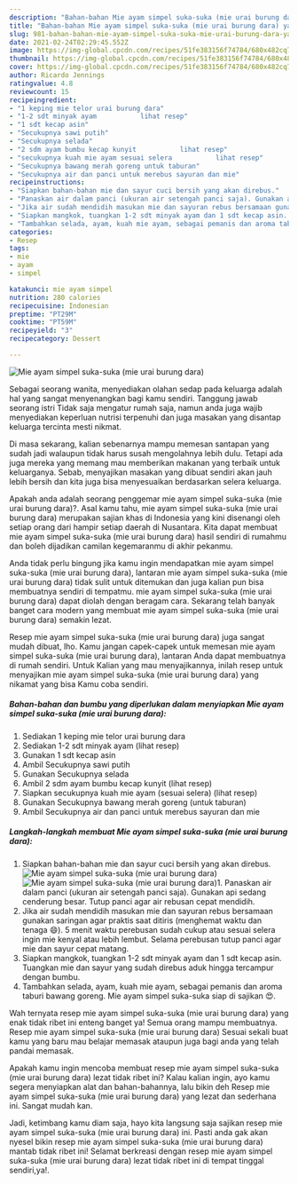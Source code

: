 ```yaml
---
description: "Bahan-bahan Mie ayam simpel suka-suka (mie urai burung dara) yang lezat dan Mudah Dibuat"
title: "Bahan-bahan Mie ayam simpel suka-suka (mie urai burung dara) yang lezat dan Mudah Dibuat"
slug: 981-bahan-bahan-mie-ayam-simpel-suka-suka-mie-urai-burung-dara-yang-lezat-dan-mudah-dibuat
date: 2021-02-24T02:29:45.552Z
image: https://img-global.cpcdn.com/recipes/51fe383156f74784/680x482cq70/mie-ayam-simpel-suka-suka-mie-urai-burung-dara-foto-resep-utama.jpg
thumbnail: https://img-global.cpcdn.com/recipes/51fe383156f74784/680x482cq70/mie-ayam-simpel-suka-suka-mie-urai-burung-dara-foto-resep-utama.jpg
cover: https://img-global.cpcdn.com/recipes/51fe383156f74784/680x482cq70/mie-ayam-simpel-suka-suka-mie-urai-burung-dara-foto-resep-utama.jpg
author: Ricardo Jennings
ratingvalue: 4.8
reviewcount: 15
recipeingredient:
- "1 keping mie telor urai burung dara"
- "1-2 sdt minyak ayam           lihat resep"
- "1 sdt kecap asin"
- "Secukupnya sawi putih"
- "Secukupnya selada"
- "2 sdm ayam bumbu kecap kunyit           lihat resep"
- "secukupnya kuah mie ayam sesuai selera           lihat resep"
- "Secukupnya bawang merah goreng untuk taburan"
- "Secukupnya air dan panci untuk merebus sayuran dan mie"
recipeinstructions:
- "Siapkan bahan-bahan mie dan sayur cuci bersih yang akan direbus."
- "Panaskan air dalam panci (ukuran air setengah panci saja). Gunakan api sedang cenderung besar. Tutup panci agar air rebusan cepat mendidih."
- "Jika air sudah mendidih masukan mie dan sayuran rebus bersamaan gunakan saringan agar praktis saat ditiris (menghemat waktu dan tenaga 😄). 5 menit waktu perebusan sudah cukup atau sesuai selera ingin mie kenyal atau lebih lembut. Selama perebusan tutup panci agar mie dan sayur cepat matang."
- "Siapkan mangkok, tuangkan 1-2 sdt minyak ayam dan 1 sdt kecap asin. Tuangkan mie dan sayur yang sudah direbus aduk hingga tercampur dengan bumbu."
- "Tambahkan selada, ayam, kuah mie ayam, sebagai pemanis dan aroma taburi bawang goreng. Mie ayam simpel suka-suka siap di sajikan 😍."
categories:
- Resep
tags:
- mie
- ayam
- simpel

katakunci: mie ayam simpel 
nutrition: 280 calories
recipecuisine: Indonesian
preptime: "PT29M"
cooktime: "PT59M"
recipeyield: "3"
recipecategory: Dessert

---
```



![Mie ayam simpel suka-suka (mie urai burung dara)](https://img-global.cpcdn.com/recipes/51fe383156f74784/680x482cq70/mie-ayam-simpel-suka-suka-mie-urai-burung-dara-foto-resep-utama.jpg)

Sebagai seorang wanita, menyediakan olahan sedap pada keluarga adalah hal yang sangat menyenangkan bagi kamu sendiri. Tanggung jawab seorang istri Tidak saja mengatur rumah saja, namun anda juga wajib menyediakan keperluan nutrisi terpenuhi dan juga masakan yang disantap keluarga tercinta mesti nikmat.

Di masa  sekarang, kalian sebenarnya mampu memesan santapan yang sudah jadi walaupun tidak harus susah mengolahnya lebih dulu. Tetapi ada juga mereka yang memang mau memberikan makanan yang terbaik untuk keluarganya. Sebab, menyajikan masakan yang dibuat sendiri akan jauh lebih bersih dan kita juga bisa menyesuaikan berdasarkan selera keluarga. 



Apakah anda adalah seorang penggemar mie ayam simpel suka-suka (mie urai burung dara)?. Asal kamu tahu, mie ayam simpel suka-suka (mie urai burung dara) merupakan sajian khas di Indonesia yang kini disenangi oleh setiap orang dari hampir setiap daerah di Nusantara. Kita dapat membuat mie ayam simpel suka-suka (mie urai burung dara) hasil sendiri di rumahmu dan boleh dijadikan camilan kegemaranmu di akhir pekanmu.

Anda tidak perlu bingung jika kamu ingin mendapatkan mie ayam simpel suka-suka (mie urai burung dara), lantaran mie ayam simpel suka-suka (mie urai burung dara) tidak sulit untuk ditemukan dan juga kalian pun bisa membuatnya sendiri di tempatmu. mie ayam simpel suka-suka (mie urai burung dara) dapat diolah dengan beragam cara. Sekarang telah banyak banget cara modern yang membuat mie ayam simpel suka-suka (mie urai burung dara) semakin lezat.

Resep mie ayam simpel suka-suka (mie urai burung dara) juga sangat mudah dibuat, lho. Kamu jangan capek-capek untuk memesan mie ayam simpel suka-suka (mie urai burung dara), lantaran Anda dapat membuatnya di rumah sendiri. Untuk Kalian yang mau menyajikannya, inilah resep untuk menyajikan mie ayam simpel suka-suka (mie urai burung dara) yang nikamat yang bisa Kamu coba sendiri.

<!--inarticleads1-->

##### Bahan-bahan dan bumbu yang diperlukan dalam menyiapkan Mie ayam simpel suka-suka (mie urai burung dara):

1. Sediakan 1 keping mie telor urai burung dara
1. Sediakan 1-2 sdt minyak ayam           (lihat resep)
1. Gunakan 1 sdt kecap asin
1. Ambil Secukupnya sawi putih
1. Gunakan Secukupnya selada
1. Ambil 2 sdm ayam bumbu kecap kunyit           (lihat resep)
1. Siapkan secukupnya kuah mie ayam (sesuai selera)           (lihat resep)
1. Gunakan Secukupnya bawang merah goreng (untuk taburan)
1. Ambil Secukupnya air dan panci untuk merebus sayuran dan mie




<!--inarticleads2-->

##### Langkah-langkah membuat Mie ayam simpel suka-suka (mie urai burung dara):

1. Siapkan bahan-bahan mie dan sayur cuci bersih yang akan direbus.
<img src="https://img-global.cpcdn.com/steps/dead0a9785ee8c17/160x128cq70/mie-ayam-simpel-suka-suka-mie-urai-burung-dara-langkah-memasak-1-foto.jpg" alt="Mie ayam simpel suka-suka (mie urai burung dara)"><img src="https://img-global.cpcdn.com/steps/805885a5f91292df/160x128cq70/mie-ayam-simpel-suka-suka-mie-urai-burung-dara-langkah-memasak-1-foto.jpg" alt="Mie ayam simpel suka-suka (mie urai burung dara)">1. Panaskan air dalam panci (ukuran air setengah panci saja). Gunakan api sedang cenderung besar. Tutup panci agar air rebusan cepat mendidih.
1. Jika air sudah mendidih masukan mie dan sayuran rebus bersamaan gunakan saringan agar praktis saat ditiris (menghemat waktu dan tenaga 😄). 5 menit waktu perebusan sudah cukup atau sesuai selera ingin mie kenyal atau lebih lembut. Selama perebusan tutup panci agar mie dan sayur cepat matang.
1. Siapkan mangkok, tuangkan 1-2 sdt minyak ayam dan 1 sdt kecap asin. Tuangkan mie dan sayur yang sudah direbus aduk hingga tercampur dengan bumbu.
1. Tambahkan selada, ayam, kuah mie ayam, sebagai pemanis dan aroma taburi bawang goreng. Mie ayam simpel suka-suka siap di sajikan 😍.




Wah ternyata resep mie ayam simpel suka-suka (mie urai burung dara) yang enak tidak ribet ini enteng banget ya! Semua orang mampu membuatnya. Resep mie ayam simpel suka-suka (mie urai burung dara) Sesuai sekali buat kamu yang baru mau belajar memasak ataupun juga bagi anda yang telah pandai memasak.

Apakah kamu ingin mencoba membuat resep mie ayam simpel suka-suka (mie urai burung dara) lezat tidak ribet ini? Kalau kalian ingin, ayo kamu segera menyiapkan alat dan bahan-bahannya, lalu bikin deh Resep mie ayam simpel suka-suka (mie urai burung dara) yang lezat dan sederhana ini. Sangat mudah kan. 

Jadi, ketimbang kamu diam saja, hayo kita langsung saja sajikan resep mie ayam simpel suka-suka (mie urai burung dara) ini. Pasti anda gak akan nyesel bikin resep mie ayam simpel suka-suka (mie urai burung dara) mantab tidak ribet ini! Selamat berkreasi dengan resep mie ayam simpel suka-suka (mie urai burung dara) lezat tidak ribet ini di tempat tinggal sendiri,ya!.

